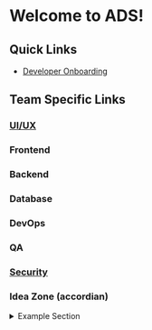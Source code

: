 # Welcome to ADS!


## Quick Links
 - [Developer Onboarding](https://github.com/ocm-ads-hub/ads/wiki/Developer-Onboarding)




## Team Specific Links

### [UI/UX](https://github.com/orgs/ocm-ads-hub/projects/5)

### Frontend

### Backend

### Database

### DevOps

### QA

### [Security](https://github.com/orgs/ocm-ads-hub/projects/8)

### Idea Zone (accordian)
<details>
  <summary>Example Section</summary>
  
  ### Heading
  1. Foo
  2. Bar
     * Baz
     * Qux

  ### Some Javascript
  ```js
  function logSomething(something) {
    console.log('Something', something);
  }
  ```
</details>


